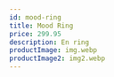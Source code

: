 ```yaml
---
id: mood-ring
title: Mood Ring
price: 299.95
description: En ring
productImage: img.webp
productImage2: img2.webp
---
```

